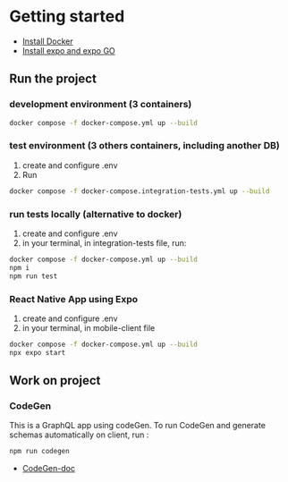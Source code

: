 # Getting started

- [Install Docker](https://www.docker.com/products/docker-desktop/)
- [Install expo and expo GO](https://expo.dev/tools)

## Run the project

### development environment (3 containers)

```sh
docker compose -f docker-compose.yml up --build
```

### test environment (3 others containers, including another DB)

1. create and configure .env
2. Run

```sh
docker compose -f docker-compose.integration-tests.yml up --build
```

### run tests locally (alternative to docker)

1. create and configure .env
2. in your terminal, in integration-tests file, run:

```sh
docker compose -f docker-compose.yml up --build
npm i
npm run test
```

### React Native App using Expo

1. create and configure .env
2. in your terminal, in mobile-client file

```sh
docker compose -f docker-compose.yml up --build
npx expo start
```

## Work on project

### CodeGen

This is a GraphQL app using codeGen.
To run CodeGen and generate schemas automatically on client, run :

```sh
npm run codegen
```

- [CodeGen-doc](https://the-guild.dev/graphql/codegen/docs/getting-started)
